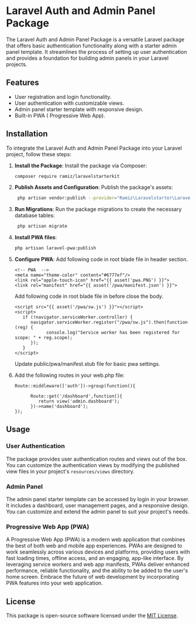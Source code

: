 # Laravel Auth and Admin Panel Package

The Laravel Auth and Admin Panel Package is a versatile Laravel package that offers basic authentication functionality along with a starter admin panel template. It streamlines the process of setting up user authentication and provides a foundation for building admin panels in your Laravel projects.

## Features

- User registration and login functionality.
- User authentication with customizable views.
- Admin panel starter template with responsive design.
- Built-in PWA ( Progressive Web App).

## Installation

To integrate the Laravel Auth and Admin Panel Package into your Laravel project, follow these steps:

1. **Install the Package**:
   Install the package via Composer:

   ```bash
   composer require ramiz/laravelstarterkit
   ```

2. **Publish Assets and Configuration**:
   Publish the package's assets:

   ```bash  
    php artisan vendor:publish --provider="Ramiz\Laravelstarter\LaravelStarterServiceProvider"
   ```


3. **Run Migrations**:
   Run the package migrations to create the necessary database tables:

   ```bash
    php artisan migrate
   ```

4. **Install PWA files**:

   ```bash  
   php artisan laravel-pwa:publish
   ``````

5. **Configure PWA**:
      Add following code in root blade file in header section.

      ```````
      <!-- PWA  -->
      <meta name="theme-color" content="#6777ef"/>
      <link rel="apple-touch-icon" href="{{ asset('pwa.PNG') }}">
      <link rel="manifest" href="{{ asset('/pwa/manifest.json') }}">
      ```````


      Add following code in root blade file in before close the body.

      ```````
      <script src="{{ asset('/pwa/sw.js') }}"></script>
      <script>
         if (!navigator.serviceWorker.controller) {
            navigator.serviceWorker.register("/pwa/sw.js").then(function (reg) {
                  console.log("Service worker has been registered for scope: " + reg.scope);
            });
         }
      </script>
      ```````
   
   Update public/pwa/manifest.stub file for basic pwa settings.

6. Add the following routes in your web.php file:

   ``````
   Route::middleware(['auth'])->group(function(){

         Route::get('/dashboard',function(){
            return view('admin.dashboard');
         })->name('dashboard');
   });

   ``````


## Usage

### User Authentication

The package provides user authentication routes and views out of the box. You can customize the authentication views by modifying the published view files in your project's `resources/views` directory.

### Admin Panel

The admin panel starter template can be accessed by login in your browser. It includes a dashboard, user management pages, and a responsive design. You can customize and extend the admin panel to suit your project's needs.

### Progressive Web App (PWA)

A Progressive Web App (PWA) is a modern web application that combines the best of both web and mobile app experiences. PWAs are designed to work seamlessly across various devices and platforms, providing users with fast loading times, offline access, and an engaging, app-like interface. By leveraging service workers and web app manifests, PWAs deliver enhanced performance, reliable functionality, and the ability to be added to the user's home screen. Embrace the future of web development by incorporating PWA features into your web application.

## License

This package is open-source software licensed under the [MIT License](LICENSE).
